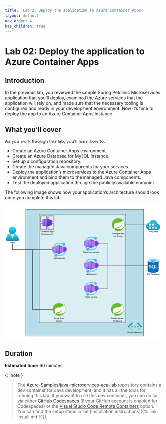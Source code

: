 ```yaml
---
title: 'Lab 2: Deploy the application to Azure Container Apps'
layout: default
nav_order: 4
has_children: true
---
```


# Lab 02: Deploy the application to Azure Container Apps

## Introduction

In the previous lab, you reviewed the sample Spring Petclinic Microservices application that you’ll deploy, examined the Azure services that the application will rely on, and made sure that the necessary tooling is configured and ready in your development environment. Now it’s time to deploy the app to an Azure Container Apps instance.

## What you’ll cover

As you work through this lab, you’ll learn how to:

-   Create an Azure Container Apps environment.
-   Create an Azure Database for MySQL instance.
-   Set up a configuration repository.
-   Create the managed Java components for your services.
-   Deploy the application’s microservices to the Azure Container Apps environment and bind them to the managed Java components.
-   Test the deployed application through the publicly available endpoint.

The following image shows how your application’s architecture should look once you complete this lab.

![lab 2 overview](../../images/acalab2.png)

## Duration

**Estimated time:** 60 minutes

{: .note }
> The [Azure-Samples/java-microservices-aca-lab](https://github.com/Azure-Samples/java-microservices-aca-lab/) repository contains a dev container for Java development, and it has all the tools for running this lab. If you want to use this dev container, you can do so via either [GitHub Codespaces](https://github.com/features/codespaces) (if your GitHub account is enabled for Codespaces) or the [Visual Studio Code Remote Containers](https://code.visualstudio.com/docs/remote/containers) option. You can find the setup steps in the [Installation instructions]({% link install.md %}).
